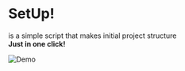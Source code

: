 # SetUp!
is a simple script that makes initial project structure  
**Just in one click!**  


![Demo](https://sun9-69.userapi.com/impg/0s4MGGtWTLiVYJORZ1zHkAUFfACOAolKkiK3tA/6Jeo0Ea5eII.jpg)
